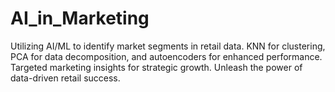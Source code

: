 # AI_in_Marketing
Utilizing AI/ML to identify market segments in retail data. KNN for clustering, PCA for data decomposition, and autoencoders for enhanced performance. Targeted marketing insights for strategic growth. Unleash the power of data-driven retail success.

